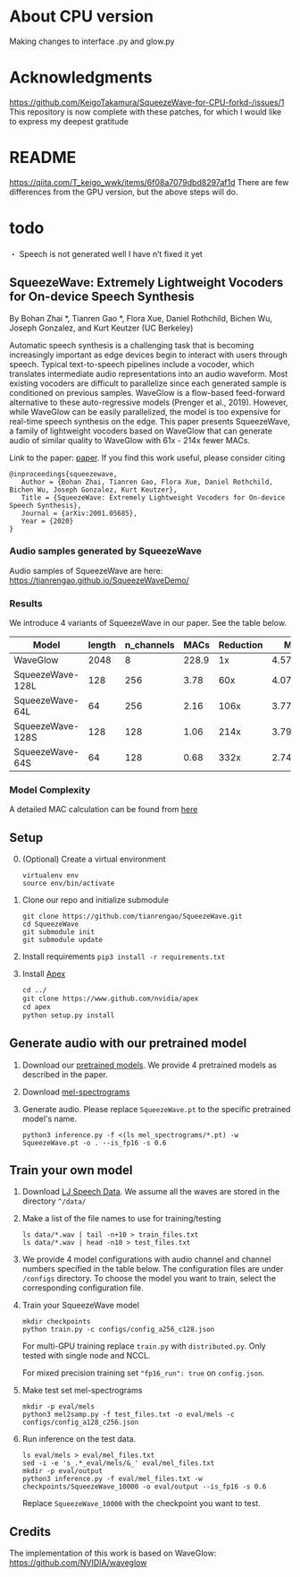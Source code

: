 # About CPU version

Making changes to interface .py and glow.py

# Acknowledgments
https://github.com/KeigoTakamura/SqueezeWave-for-CPU-forkd-/issues/1
This repository is now complete with these patches, for which I would like to express my deepest gratitude

# README
https://qiita.com/T_keigo_wwk/items/6f08a7079dbd8297af1d
There are few differences from the GPU version, but the above steps will do.

#  todo
・ Speech is not generated well
I have n’t fixed it yet

## SqueezeWave: Extremely Lightweight Vocoders for On-device Speech Synthesis
By Bohan Zhai *, Tianren Gao *, Flora Xue, Daniel Rothchild, Bichen Wu, Joseph Gonzalez, and Kurt Keutzer (UC Berkeley)

Automatic speech synthesis is a challenging task that is becoming increasingly important as edge devices begin to interact with users through speech. Typical text-to-speech pipelines include a vocoder, which translates intermediate audio representations into an audio waveform. Most existing vocoders are difficult to parallelize since each generated sample is conditioned on previous samples. WaveGlow is a flow-based feed-forward alternative to these auto-regressive models (Prenger et al., 2019). However, while WaveGlow can be easily parallelized, the model is too expensive for real-time speech synthesis on the edge. This paper presents SqueezeWave, a family of lightweight vocoders based on WaveGlow that can generate audio of similar quality to WaveGlow with 61x - 214x fewer MACs.

Link to the paper: [paper]. If you find this work useful, please consider citing

   ```
   @inproceedings{squeezewave,
      Author = {Bohan Zhai, Tianren Gao, Flora Xue, Daniel Rothchild, Bichen Wu, Joseph Gonzalez, Kurt Keutzer},
      Title = {SqueezeWave: Extremely Lightweight Vocoders for On-device Speech Synthesis},
      Journal = {arXiv:2001.05685},
      Year = {2020}
   }
   ```

### Audio samples generated by SqueezeWave
Audio samples of SqueezeWave are here: https://tianrengao.github.io/SqueezeWaveDemo/

### Results
We introduce 4 variants of SqueezeWave in our paper. See the table below.


   | Model           | length | n_channels| MACs  | Reduction | MOS       |
   | --------------- | ------ | --------- | ----- | --------- | --------- |
   |WaveGlow         |  2048  | 8         | 228.9 | 1x        | 4.57±0.04 |
   |SqueezeWave-128L |  128   | 256       | 3.78  | 60x       | 4.07±0.06 |
   |SqueezeWave-64L  |  64    | 256       | 2.16  | 106x      | 3.77±0.05 |
   |SqueezeWave-128S |  128   | 128       | 1.06  | 214x      | 3.79±0.05 |
   |SqueezeWave-64S  |  64    | 128       | 0.68  | 332x      | 2.74±0.04 |

### Model Complexity
A detailed MAC calculation can be found from [here](https://github.com/tianrengao/SqueezeWave/blob/master/SqueezeWave_computational_complexity.ipynb)

## Setup
0. (Optional) Create a virtual environment

   ```
   virtualenv env
   source env/bin/activate
   ```

1. Clone our repo and initialize submodule

   ```command
   git clone https://github.com/tianrengao/SqueezeWave.git
   cd SqueezeWave
   git submodule init
   git submodule update
   ```

2. Install requirements 
```pip3 install -r requirements.txt``` 

3. Install [Apex]
   ```1
   cd ../
   git clone https://www.github.com/nvidia/apex
   cd apex
   python setup.py install
   ```

## Generate audio with our pretrained model

1. Download our [pretrained models]. We provide 4 pretrained models as described in the paper.
2. Download [mel-spectrograms]
3. Generate audio. Please replace `SqueezeWave.pt` to the specific pretrained model's name.

   ```python3 inference.py -f <(ls mel_spectrograms/*.pt) -w SqueezeWave.pt -o . --is_fp16 -s 0.6```


## Train your own model

1. Download [LJ Speech Data]. We assume all the waves are stored in the directory `^/data/`

2. Make a list of the file names to use for training/testing

   ```command
   ls data/*.wav | tail -n+10 > train_files.txt
   ls data/*.wav | head -n10 > test_files.txt
   ```

3. We provide 4 model configurations with audio channel and channel numbers specified in the table below. The configuration files are under ```/configs``` directory. To choose the model you want to train, select the corresponding configuration file.

4. Train your SqueezeWave model

   ```command
   mkdir checkpoints
   python train.py -c configs/config_a256_c128.json
   ```

   For multi-GPU training replace `train.py` with `distributed.py`.  Only tested with single node and NCCL.

   For mixed precision training set `"fp16_run": true` on `config.json`.

5. Make test set mel-spectrograms

   ```
   mkdir -p eval/mels
   python3 mel2samp.py -f test_files.txt -o eval/mels -c configs/config_a128_c256.json
   ```

6. Run inference on the test data. 

   ```command
   ls eval/mels > eval/mel_files.txt
   sed -i -e 's_.*_eval/mels/&_' eval/mel_files.txt
   mkdir -p eval/output
   python3 inference.py -f eval/mel_files.txt -w checkpoints/SqueezeWave_10000 -o eval/output --is_fp16 -s 0.6
   ```
   Replace `SqueezeWave_10000` with the checkpoint you want to test.
   
## Credits
The implementation of this work is based on WaveGlow: https://github.com/NVIDIA/waveglow


[//]: # (TODO)
[//]: # (PROVIDE INSTRUCTIONS FOR DOWNLOADING LJS)
[pytorch 1.0]: https://github.com/pytorch/pytorch#installation
[website]: https://nv-adlr.github.io/WaveGlow
[paper]: https://arxiv.org/abs/2001.05685
[WaveNet implementation]: https://github.com/r9y9/wavenet_vocoder
[Glow]: https://blog.openai.com/glow/
[WaveNet]: https://deepmind.com/blog/wavenet-generative-model-raw-audio/
[PyTorch]: http://pytorch.org
[pretrained models]: https://drive.google.com/file/d/1RyVMLY2l8JJGq_dCEAAd8rIRIn_k13UB/view?usp=sharing
[mel-spectrograms]: https://drive.google.com/file/d/1g_VXK2lpP9J25dQFhQwx7doWl_p20fXA/view?usp=sharing
[LJ Speech Data]: https://keithito.com/LJ-Speech-Dataset
[Apex]: https://github.com/nvidia/apex
